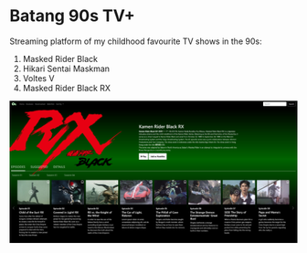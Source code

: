 # Batang 90s TV+

Streaming platform of my childhood favourite TV shows in the 90s:
1. Masked Rider Black
2. Hikari Sentai Maskman
3. Voltes V
4. Masked Rider Black RX

![](./specs/ui_screenshot.jpg)